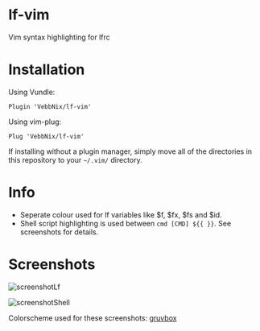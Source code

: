 # lf-vim
Vim syntax highlighting for lfrc

# Installation
Using Vundle:
```
Plugin 'VebbNix/lf-vim'
```
Using vim-plug:
```
Plug 'VebbNix/lf-vim'
```
If installing without a plugin manager, simply move all of the directories in this repository to your `~/.vim/` directory.

# Info
+ Seperate colour used for lf variables like $f, $fx, $fs and $id.
+ Shell script highlighting is used between `cmd [CMD] ${{ }}`.
See screenshots for details.

# Screenshots
![screenshotLf](https://i.imgur.com/jdQU7nB.png)

![screenshotShell](https://i.imgur.com/ReZoGj9.png)

Colorscheme used for these screenshots: [gruvbox](https://github.com/morhetz/gruvbox "gruvbox on github")

